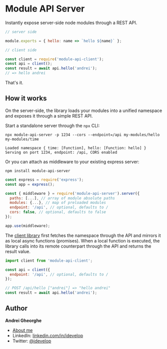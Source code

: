 # Module API Server

Instantly expose server-side node modules through a REST API.

```js
// server side

module.exports = { hello: name => `hello ${name}` };
```

```js
// client side

const client = require('module-api-client');
const api = client();
const result = await api.hello('andrei');
// => hello andrei
```

That's it.

## How it works

On the server-side, the library loads your modules into a unified namespace and exposes it through a simple REST API.

Start a standalone server through the `npx` CLI:

```
npx module-api-server -p 1234 --cors --endpoint=/api my-modules/hello my-modules/time
```

```
Loaded namespace { time: [Function], hello: [Function: hello] }
Serving on port 1234, endpoint: /api, CORS enabled
```

Or you can attach as middleware to your existing express server:

```
npm install module-api-server
```

```js
const express = require('express');
const app = express();

const { middleware } = require('module-api-server').server({
  paths: [...], // array of module absolute paths
  modules: {...}, // map of preloaded modules
  endpoint: '/api', // optional, defaults to /
  cors: false, // optional, defaults to false
});

app.use(middleware);
```

The [client library](https://github.com/idevelop/module-api-client) first fetches the namespace through the API and mirrors it as local async functions (promises). When a local function is executed, the library calls into its remote counterpart through the API and returns the result value.

```js
import client from 'module-api-client';

const api = client({
  endpoint: '/api', // optional, defaults to /
});

// POST /api/hello ["andrei"] => "hello andrei"
const result = await api.hello('andrei');
```

## Author

**Andrei Gheorghe**

- [About me](https://andrei.codes)
- LinkedIn: [linkedin.com/in/idevelop](http://www.linkedin.com/in/idevelop)
- Twitter: [@idevelop](http://twitter.com/idevelop)
